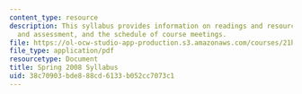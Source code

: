 ```yaml
---
content_type: resource
description: This syllabus provides information on readings and resources, assignments
  and assessment, and the schedule of course meetings.
file: https://ol-ocw-studio-app-production.s3.amazonaws.com/courses/21h-405j-the-ancient-city-spring-2005/38c70903bde888cd6133b052cc7073c1_MIT21H_405Js05_sylls08.pdf
file_type: application/pdf
resourcetype: Document
title: Spring 2008 Syllabus
uid: 38c70903-bde8-88cd-6133-b052cc7073c1
---
```


